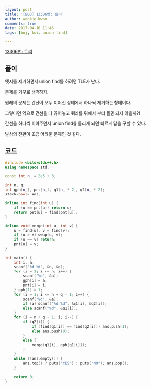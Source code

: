 ```yaml
---
layout: post
title: '[BOJ] 13306번: 트리'
author: wookje.kwon
comments: true
date: 2017-04-10 11:46
tags: [boj, koi, union-find]

---
```


[13306번: 트리](https://www.acmicpc.net/problem/13306)

## 풀이

엣지를 제거하면서 union find를 하려면 TLE가 난다.

문제를 거꾸로 생각하자.

원래의 문제는 간선이 모두 이어진 상태에서 하나씩 제거하는 형태이다.

그렇다면 역으로 간선을 다 끊어놓고 쿼리를 뒤에서 부터 돌면 되지 않을까?!

간선을 하나씩 이어주면서 union find를 돌리게 되면 빠르게 답을 구할 수 있다.

발상의 전환이 조금 어려운 문제인 것 같다.

## 코드

```cpp
#include <bits/stdc++.h>
using namespace std;

const int n_ = 2e5 + 3;

int n, q;
int gph[n_], pnt[n_], q1[n_ * 2], q2[n_ * 2];
stack<bool> ans;

inline int find(int u) {
	if (u == pnt[u]) return u;
	return pnt[u] = find(pnt[u]);
}

inline void merge(int u, int v) {
	u = find(u), v = find(v);
	if (u > v) swap(u, v);
	if (u == v) return;
	pnt[u] = v;
}

int main() {
	int i, a;
	scanf("%d %d", &n, &q);
	for (i = 2; i <= n; i++) {
		scanf("%d", &a);
		gph[i] = a;
		pnt[i] = i;
	} gph[1] = 1;
	for (i = 1; i <= n + q - 1; i++) {
		scanf("%d", &a);
		if (a) scanf("%d %d", &q1[i], &q2[i]);
		else scanf("%d", &q1[i]);
	}
	for (i = n + q - 1; i; i--) {
		if (q2[i]) {
			if (find(q1[i]) == find(q2[i])) ans.push(1);
			else ans.push(0);
		}
		else {
			merge(q1[i], gph[q1[i]]);
		}
	}
	while (!ans.empty()) {
		ans.top() ? puts("YES") : puts("NO"); ans.pop();
	}

	return 0;
}
```
